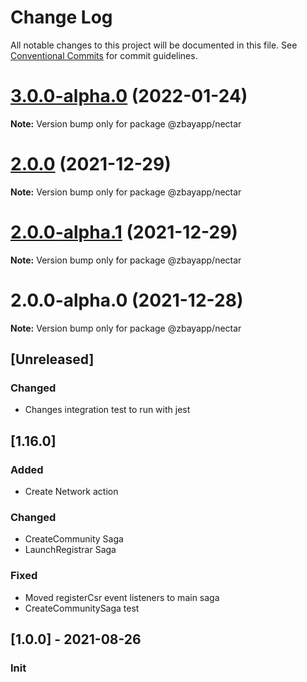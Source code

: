 # Change Log

All notable changes to this project will be documented in this file.
See [Conventional Commits](https://conventionalcommits.org) for commit guidelines.

# [3.0.0-alpha.0](https://github.com/ZbayApp/monorepo/compare/@zbayapp/nectar@2.0.0...@zbayapp/nectar@3.0.0-alpha.0) (2022-01-24)

**Note:** Version bump only for package @zbayapp/nectar





# [2.0.0](https://github.com/ZbayApp/monorepo/compare/@zbayapp/nectar@2.0.0-alpha.1...@zbayapp/nectar@2.0.0) (2021-12-29)

**Note:** Version bump only for package @zbayapp/nectar





# [2.0.0-alpha.1](https://github.com/ZbayApp/monorepo/compare/@zbayapp/nectar@2.0.0-alpha.0...@zbayapp/nectar@2.0.0-alpha.1) (2021-12-29)

**Note:** Version bump only for package @zbayapp/nectar





# 2.0.0-alpha.0 (2021-12-28)

**Note:** Version bump only for package @zbayapp/nectar






## [Unreleased]

### Changed

* Changes integration test to run with jest

## [1.16.0]

### Added

* Create Network action

### Changed

* CreateCommunity Saga
* LaunchRegistrar Saga

### Fixed

* Moved registerCsr event listeners to main saga
* CreateCommunitySaga test

## [1.0.0] - 2021-08-26

### Init
